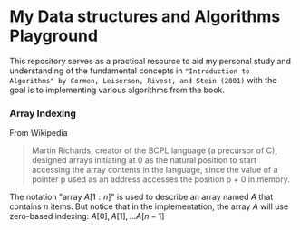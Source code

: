 # My Data structures and Algorithms Playground
This repository serves as a practical resource to aid my personal study and understanding of the fundamental concepts in ```"Introduction to Algorithms" by Cormen, Leiserson, Rivest, and Stein (2001)``` with the goal is to implementing various algorithms from the book.

### Array Indexing
From Wikipedia
> Martin Richards, creator of the BCPL language (a precursor of C), designed arrays initiating at 0 as the natural position to start accessing the array contents in the language, since the value of a pointer p used as an address accesses the position p + 0 in memory.

The notation "array $A[1:n]$" is used to describe an array named $A$ that contains $n$ items. But notice that in the implementation, the array $A$ will use zero-based indexing: $A[0], A[1], ... A[n-1]$